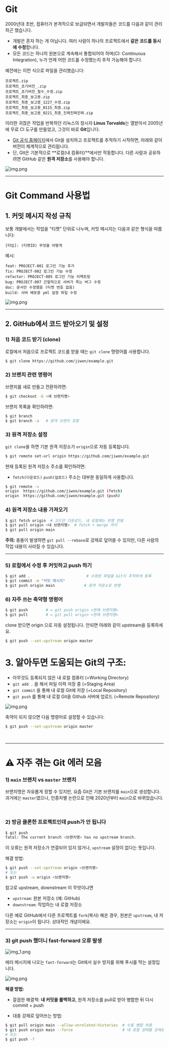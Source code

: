 # Git

2000년대 초반, 컴퓨터가 본격적으로 보급되면서 개발자들은 코드를 다음과 같이 관리하곤 했습니다.

* 개발은 혼자 하는 게 아닙니다. 여러 사람이 하나의 프로젝트에서 **같은 코드를 동시에 수정**합니다.
* 모든 코드는 하나의 원본으로 계속해서 통합되어야 하며(CI: Continuous Integration), 누가 언제 어떤 코드를 수정했는지 추적 가능해야 합니다.

예전에는 이런 식으로 파일을 관리했습니다:

```
프로젝트.zip  
프로젝트_초기버전_.zip  
프로젝트_초기버전_철수_수정.zip  
프로젝트_최종_보고용.zip  
프로젝트_최종_보고용_1227_수정.zip  
프로젝트_최종_보고용_0115_최종.zip  
프로젝트_최종_보고용_0221_최종_진짜진짜진짜.zip  
```

이러한 귀찮은 작업을 반복하던 리눅스의 창시자 **Linus Torvalds**는 열받아서 2005년에 무료 CI 도구를 만들었고, 그것이 바로 **Git**입니다.

* [Git 공식 홈페이지](https://git-scm.com/)에서 Git을 설치하고 프로젝트를 추적하기 시작하면, 아래와 같이 버전이 체계적으로 관리됩니다.
* 단, Git은 기본적으로 \*\*로컬(내 컴퓨터)\*\*에서만 작동합니다. 다른 사람과 공유하려면 GitHub 같은 **원격 저장소**를 사용해야 합니다.

![img.png](image/img.png)

---

# Git Command 사용법

## 1. 커밋 메시지 작성 규칙

보통 개발에서는 작업을 "티켓" 단위로 나누며, 커밋 메시지는 다음과 같은 형식을 따릅니다:

```
[타입]: (티켓ID) 무엇을 어떻게
```

예시:

```
feat: PROJECT-001 로그인 기능 추가  
fix: PROJECT-002 로그인 기능 수정  
refactor: PROJECT-005 로그인 기능 리팩토링  
bug: PROJECT-007 간헐적으로 서버가 죽는 버그 수정  
doc: 문서만 수정했음 (티켓 번호 없음)  
build: 서버 배포용 yml 설정 파일 수정  
```

![img.png](image/img_4.png)

---

## 2. GitHub에서 코드 받아오기 및 설정

### 1) 처음 코드 받기 (clone)

로컬에서 처음으로 프로젝트 코드를 받을 때는 `git clone` 명령어를 사용합니다.

```bash
$ git clone https://github.com/jiwon/example.git
```

### 2) 브랜치 관련 명령어

브랜치를 새로 만들고 전환하려면:

```bash
$ git checkout -b <새 브랜치명>
```

브랜치 목록을 확인하려면:

```bash
$ git branch
$ git branch -a   # 원격 브랜치 포함
```

### 3) 원격 저장소 설정

`git clone`을 하면 기본 원격 저장소가 `origin`으로 자동 등록됩니다.

```bash
$ git remote set-url origin https://github.com/jiwon/example.git
```

현재 등록된 원격 저장소 주소를 확인하려면:
- `fetch(다운로드)` `push(업로드)` 주소는 대부분 동일하게 사용합니다.
```bash
$ git remote -v
origin  https://github.com/jiwon/example.git (fetch)  
origin  https://github.com/jiwon/example.git (push)
```

### 4) 원격 저장소 내용 가져오기

```bash
$ git fetch origin  # 코드만 다운로드, 내 로컬에는 반영 안됨  
$ git pull origin <내 브랜치명>  # fetch + merge 까지 
$ git pull origin main
```

**주의:** 충돌이 발생하면 `git pull --rebase`로 강제로 덮어쓸 수 있지만, 다른 사람의 작업 내용이 사라질 수 있습니다.

---

### 5) 로컬에서 수정 후 커밋하고 push 하기

```bash
$ git add .                         # 수정된 파일을 Git이 추적하게 등록  
$ git commit -m "커밋 메시지"  
$ git push origin main             # 원격 저장소로 반영
```

### 6) 자주 쓰는 축약형 명령어

```bash
$ git push        # = git push origin <현재 브랜치명>  
$ git pull        # = git pull origin <현재 브랜치명>
```

clone 받으면 origin 으로 자동 설정됩니다. 안되면 아래와 같이 upstream을 등록하세요.

```bash
$ git push --set-upstream origin master
```


# 3. 알아두면 도움되는 Git의 구조:

* 아무것도 등록되지 않은 내 로컬 컴퓨터 (=Working Directory)
* `git add .` 을 해서 파일 이력 저장 중 (=Staging Area)
* `git commit` 을 통해 내 로컬 Git에 저장 (=Local Repository)
* `git push` 를 통해 내 로컬 Git을 Github 서버에 업로드 (=Remote Repository)

![img.png](image/img_3.png)

축약이 되지 않으면 다음 명령어로 설정할 수 있습니다:

```bash
$ git push --set-upstream origin master
```

<br/>

---

# ⚠️ 자주 겪는 Git 에러 모음

### 1) `main` 브랜치 vs `master` 브랜치

브랜치명은 자유롭게 정할 수 있지만, 요즘 Git은 기본 브랜치를 `main`으로 생성합니다.
과거에는 `master`였으나, 인종차별 논란으로 인해 2020년부터 `main`으로 바뀌었습니다.

<br/>

### 2) 방금 클론한 프로젝트인데 push가 안 됩니다

```bash
$ git push
fatal: The current branch <브랜치명> has no upstream branch.
```

이 오류는 원격 저장소가 연결되어 있지 않거나, `upstream` 설정이 없다는 뜻입니다.

해결 방법:

```bash
$ git push --set-upstream origin <브랜치명>
# 또는
$ git push -u origin <브랜치명>
```

참고로 upstream, downstream 이 무엇이냐면

* `upstream`: 원본 저장소 (예: GitHub)
* `downstream`: 작업하는 내 로컬 저장소

다른 예로 GitHub에서 다른 프로젝트를 `fork`(복사) 해온 경우, 원본은 `upstream`, 내 저장소는 `origin`이 됩니다. 상대적인 개념이에요.

---

### 3) git push 했더니 fast-forward 오류 발생

![img\_1.png](image/img_1.png)

에러 메시지에 나오는 `fast-forward`는 Git에서 실수 방지를 위해 푸시를 막는 설정입니다.

![img.png](image/img_2.png)

**해결 방법:**

* 깔끔한 해결책:
  **내 커밋을 롤백하고**, 원격 저장소를 pull로 받아 병합한 뒤 다시 commit + push

* 대충 강제로 덮어쓰는 방법:

```bash
$ git pull origin main --allow-unrelated-histories  # 수동 병합 허용  
$ git push origin main --force                      # 내 로컬 상태를 강제로 덮어쓰기  
# 또는
$ git push -f
```
